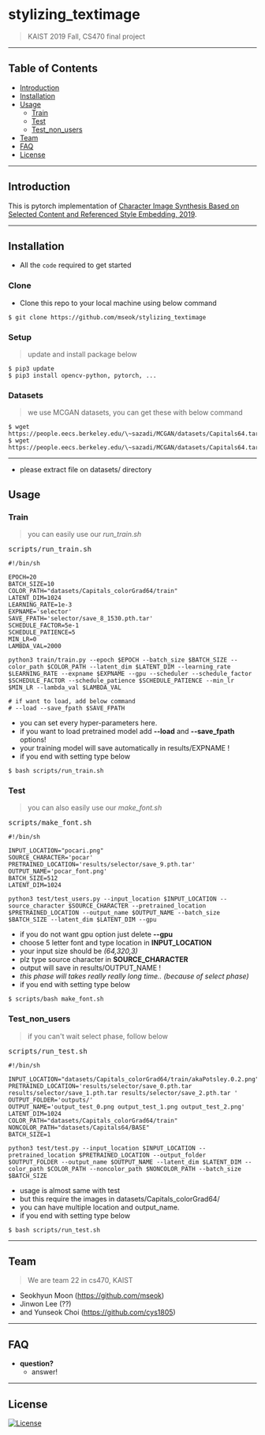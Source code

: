 # stylizing_textimage
> KAIST 2019 Fall, CS470 final project

--- 
## Table of Contents

- [Introduction](#introduction)
- [Installation](#installation)
- [Usage](#Usage)
    - [Train](#Train)
    - [Test](#Test)
    - [Test_non_users](#Test_non_users)
- [Team](#team)
- [FAQ](#FAQ)
- [License](#license)

---
## Introduction
This is pytorch implementation of [Character Image Synthesis Based on Selected Content and Referenced Style Embedding, 2019](!https://ieeexplore.ieee.org/stamp/stamp.jsp?tp=&arnumber=8784736).

---
## Installation
- All the `code` required to get started
### Clone
- Clone this repo to your local machine using below command
~~~shell
$ git clone https://github.com/mseok/stylizing_textimage
~~~
### Setup
> update and install package below
~~~shell
$ pip3 update
$ pip3 install opencv-python, pytorch, ...
~~~
### Datasets
> we use MCGAN datasets, you can get these with below command

~~~shell
$ wget https://people.eecs.berkeley.edu/\~sazadi/MCGAN/datasets/Capitals64.tar.gz
$ wget https://people.eecs.berkeley.edu/\~sazadi/MCGAN/datasets/Capitals64.tar.gz
~~~
---
- please extract file on datasets/ directory
## Usage
### Train
> you can easily use our *run_train.sh*
<pre>
scripts/run_train.sh
<code>
#!/bin/sh

EPOCH=20
BATCH_SIZE=10
COLOR_PATH="datasets/Capitals_colorGrad64/train"
LATENT_DIM=1024
LEARNING_RATE=1e-3
EXPNAME='selector'
SAVE_FPATH='selector/save_8_1530.pth.tar'
SCHEDULE_FACTOR=5e-1
SCHEDULE_PATIENCE=5
MIN_LR=0
LAMBDA_VAL=2000

python3 train/train.py --epoch $EPOCH --batch_size $BATCH_SIZE --color_path $COLOR_PATH --latent_dim $LATENT_DIM --learning_rate $LEARNING_RATE --expname $EXPNAME --gpu --scheduler --schedule_factor $SCHEDULE_FACTOR --schedule_patience $SCHEDULE_PATIENCE --min_lr $MIN_LR --lambda_val $LAMBDA_VAL

# if want to load, add below command
# --load --save_fpath $SAVE_FPATH
</code></pre>
- you can set every hyper-parameters here.
- if you want to load pretrained model add **--load** and **--save_fpath** options!
- your training model will save automatically in results/EXPNAME !
- if you end with setting type below
~~~shell
$ bash scripts/run_train.sh
~~~

### Test
> you can also easily use our *make_font.sh*
<pre>
scripts/make_font.sh
<code>
#!/bin/sh

INPUT_LOCATION="pocari.png"
SOURCE_CHARACTER='pocar'
PRETRAINED_LOCATION='results/selector/save_9.pth.tar'
OUTPUT_NAME='pocar_font.png'
BATCH_SIZE=512
LATENT_DIM=1024

python3 test/test_users.py --input_location $INPUT_LOCATION --source_character $SOURCE_CHARACTER --pretrained_location $PRETRAINED_LOCATION --output_name $OUTPUT_NAME --batch_size $BATCH_SIZE --latent_dim $LATENT_DIM --gpu
</code></pre>
- if you do not want gpu option just delete **--gpu**
- choose 5 letter font and type location in **INPUT_LOCATION**
- your input size should be *(64,320,3)*
- plz type source character in **SOURCE_CHARACTER**
- output will save in results/OUTPUT_NAME !
- *this phase will takes really really long time.. (because of select phase)*
- if you end with setting type below
~~~shell
$ scripts/bash make_font.sh
~~~

### Test_non_users
> if you can't wait select phase, follow below
<pre>
scripts/run_test.sh
<code>
#!/bin/sh

INPUT_LOCATION="datasets/Capitals_colorGrad64/train/akaPotsley.0.2.png"
PRETRAINED_LOCATION='results/selector/save_0.pth.tar results/selector/save_1.pth.tar results/selector/save_2.pth.tar '
OUTPUT_FOLDER='outputs/'
OUTPUT_NAME='output_test_0.png output_test_1.png output_test_2.png'
LATENT_DIM=1024
COLOR_PATH="datasets/Capitals_colorGrad64/train"
NONCOLOR_PATH="datasets/Capitals64/BASE"
BATCH_SIZE=1

python3 test/test.py --input_location $INPUT_LOCATION --pretrained_location $PRETRAINED_LOCATION --output_folder $OUTPUT_FOLDER --output_name $OUTPUT_NAME --latent_dim $LATENT_DIM --color_path $COLOR_PATH --noncolor_path $NONCOLOR_PATH --batch_size $BATCH_SIZE
</code></pre>
- usage is almost same with test
- but this require the images in datasets/Capitals_colorGrad64/
- you can have multiple location and output_name.
- if you end with setting type below
~~~shell
$ bash scripts/run_test.sh
~~~
---
## Team
> We are team 22 in cs470, KAIST
- Seokhyun Moon (https://github.com/mseok)
- Jinwon Lee (??)
- and Yunseok Choi (https://github.com/cys1805)
--- 
## FAQ

- **question?**
    - answer!  
--- 
## License

[![License](http://img.shields.io/:license-mit-blue.svg?style=flat-square)](http://badges.mit-license.org)
